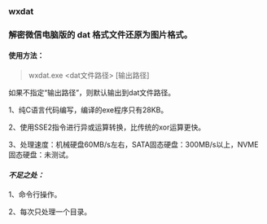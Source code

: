 ### wxdat
### 解密微信电脑版的 dat 格式文件还原为图片格式。

#### 使用方法：
>wxdat.exe <dat文件路径> [输出路径]
>
如果不指定“输出路径”，则默认输出到dat文件路径。


1、纯C语言代码编写，编译的exe程序只有28KB。

2、使用SSE2指令进行异或运算转换，比传统的xor运算更快。

3、处理速度：机械硬盘60MB/s左右，SATA固态硬盘：300MB/s以上，NVME固态硬盘：未测试。


#### *不足之处：*

1、命令行操作。

2、每次只处理一个目录。



